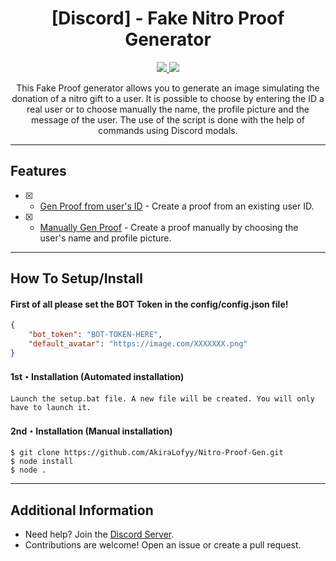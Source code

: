 <h1 align="center">[Discord] - Fake Nitro Proof Generator</h1>
<p align="center">
  <a href="https://nodejs.org">
    <img src="https://img.shields.io/badge/Node.Js-22.15.1-informational.svg">
  </a>
  <a href="https://github.com/AkiraLofyy">
    <img src="https://img.shields.io/github/repo-size/AkiraLofyy/Nitro-Proof-Gen.svg?label=Repo%20size&style=flat-square">
  </a>
</p>

<p align="center">
  This Fake Proof generator allows you to generate an image simulating the donation of a nitro gift to a user. It is possible to choose by entering the ID a real user or to choose manually the name, the profile picture and the message of the user. The use of the script is done with the help of commands using Discord modals.
</p>

---

## Features

- [x] - [Gen Proof from user's ID](https://github.com/AkiraLofyy/Nitro-Proof-Gen) - Create a proof from an existing user ID.
- [x] - [Manually Gen Proof](https://github.com/AkiraLofyy/Nitro-Proof-Gen) - Create a proof manually by choosing the user's name and profile picture.

---

## How To Setup/Install

#### First of all please set the BOT Token in the config/config.json file!
```json
{
    "bot_token": "BOT-TOKEN-HERE",
    "default_avatar": "https://image.com/XXXXXXX.png"
}
```

#### 1st・Installation (Automated installation)
```
Launch the setup.bat file. A new file will be created. You will only have to launch it.
```

#### 2nd・Installation (Manual installation)
```
$ git clone https://github.com/AkiraLofyy/Nitro-Proof-Gen.git
$ node install
$ node .
```

---

## Additional Information
- Need help? Join the [Discord Server](https://discord.ggqlofy).
- Contributions are welcome! Open an issue or create a pull request.
